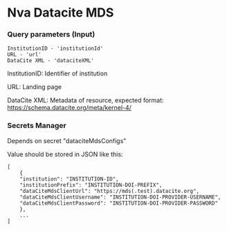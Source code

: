 # Nva Datacite MDS

### Query parameters (Input)
```
InstitutionID - 'institutionId'
URL - 'url'
DataCite XML - 'dataciteXML'
```
InstitutionID: Identifier of institution

URL: Landing page

DataCite XML: Metadata of resource, expected format: https://schema.datacite.org/meta/kernel-4/   

### Secrets Manager

Depends on secret "dataciteMdsConfigs"

Value should be stored in JSON like this:

```
[
    {
    "institution": "INSTITUTION-ID",
    "institutionPrefix": "INSTITUTION-DOI-PREFIX",
    "dataCiteMdsClientUrl": "https://mds(.test).datacite.org",
    "dataCiteMdsClientUsername": "INSTITUTION-DOI-PROVIDER-USERNAME",
    "dataCiteMdsClientPassword": "INSTITUTION-DOI-PROVIDER-PASSWORD"
    },
    ...
]
```